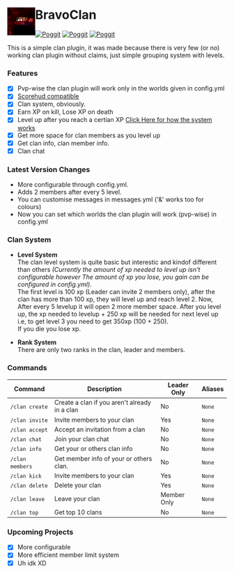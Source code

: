 # BravoClan<img src="https://raw.githubusercontent.com/Itzdvbravo/BravoClan/master/new.png" height="64" width="64" align="left"></img>

[![Poggit](https://poggit.pmmp.io/shield.state/BravoClan)](https://poggit.pmmp.io/p/BravoClan)
[![Poggit](https://poggit.pmmp.io/shield.dl.total/BravoClan)](https://poggit.pmmp.io/p/BravoClan)
[![Poggit](https://poggit.pmmp.io/shield.dl/BravoClan)](https://poggit.pmmp.io/p/BravoClan)

This is a simple clan plugin, it was made because there is very few (or no) working clan plugin without claims, just simple grouping system with levels.

### Features
- [x] Pvp-wise the clan plugin will work only in the worlds given in config.yml
- [x] [Scorehud compatible](https://github.com/JackMD/ScoreHud-Addons)
- [x] Clan system, obviously.
- [x] Earn XP on kill, Lose XP on death
- [x] Level up after you reach a certian XP [Click Here for how the system works](https://github.com/Itzdvbravo/BravoClan/blob/master/README.md#clan-system)
- [x] Get more space for clan members as you level up
- [x] Get clan info, clan member info.
- [x] Clan chat

### Latest Version Changes  
- More configurable through config.yml.  
- Adds 2 members after every 5 level.  
- You can customise messages in messages.yml ('&' works too for colours)  
- Now you can set which worlds the clan plugin will work (pvp-wise) in config.yml  

### Clan System

- **Level System**  
The clan level system is quite basic but interestic and kindof different than others _(Currently the amount of xp needed to level up isn't configurable however The amount of xp you lose, you gain can be configured in config.yml)_.  
The first level is 100 xp (Leader can invite 2 members only), after the clan has more than 100 xp, they will level up and reach level 2.
Now, After every 5 levelup it will open 2 more member space. After you level up, the xp needed to levelup + 250 xp will be needed for next level up i.e, to get level 3 you need to get 350xp (100 + 250).  
If you die you lose xp.

- **Rank System**  
There are only two ranks in the clan, leader and members.  

### Commands
| Command | Description | Leader Only | Aliases |
| --- | --- | --- | --- |
| `/clan create` | Create a clan if you aren't already in a clan | No | `None` |
| `/clan invite` | Invite members to your clan | Yes | `None` |
| `/clan accept` | Accept an invitation from a clan | No | `None` |
| `/clan chat` | Join your clan chat | No | `None` |
| `/clan info` | Get your or others clan info | No | `None` |
| `/clan members` | Get member info of your or others clan. | No | `None` |
| `/clan kick` | Invite members to your clan | Yes | `None` |
| `/clan delete` | Delete your clan | Yes | `None` |
| `/clan leave` | Leave your clan | Member Only | `None` |
| `/clan top` | Get top 10 clans | No | `None` |

### Upcoming Projects
- [x] More configurable
- [x] More efficient member limit system 
- [x] Uh idk XD
